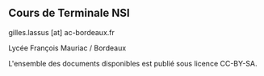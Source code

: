 ## Cours de Terminale NSI 
gilles.lassus [at] ac-bordeaux.fr

Lycée François Mauriac / Bordeaux  

L'ensemble des documents disponibles est publié sous licence CC-BY-SA.

